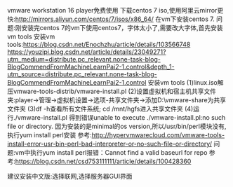 vmware workstation 16 player免费使用
下载centos 7 iso,使用阿里云mirror更快:http://mirrors.aliyun.com/centos/7/isos/x86_64/
在vm下安装centos 7.
问题:刚安装完centos 7的vm下使用centos7，字体太小了,需要改大字体,首先安装vm tools
安装vm tools:https://blog.csdn.net/Enochzhu/article/details/103566748
https://youzipi.blog.csdn.net/article/details/23049271?utm_medium=distribute.pc_relevant.none-task-blog-BlogCommendFromMachineLearnPai2-1.control&depth_1-utm_source=distribute.pc_relevant.none-task-blog-BlogCommendFromMachineLearnPai2-1.control
安装vm tools
(1)linux.iso解压vmware-tools-distrib/vmware-install.pl
(2)设置虚拟机和宿主机共享文件夹:player->管理->虚拟机设置->选项-共享文件夹->添加D:\vmware-share为共享文件夹
(3)df -h查看所有文件系统; cd /mnt/hgfs进入共享文件夹
(4)运行./vmware-install.pl
得到错误unable to execute ./vmware-install.pl:no such file or directory.
因为安装的是minimal的os version,所以/usr/bin/perl模块没有,执行yum install perl安装
参考:http://hypervmwarecloud.com/vmware-tools-install-error-usr-bin-perl-bad-interpreter-or-no-such-file-or-directory/
问题:vm中执行yum install perl报错：Cannot find a valid baseurl for repo
参考:https://blog.csdn.net/csd753111111/article/details/100428360

建议安装中文版:选择联网,选择服务器GUI界面
